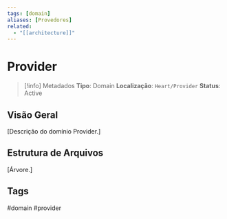 ```yaml
---
tags: [domain]
aliases: [Provedores]
related:
  - "[[architecture]]"
---
```


# Provider

> [!info] Metadados
> **Tipo**: Domain
> **Localização**: `Heart/Provider`
> **Status**: Active

## Visão Geral
[Descrição do domínio Provider.]

## Estrutura de Arquivos
[Árvore.]

## Tags
#domain #provider